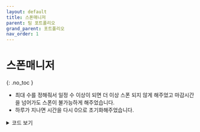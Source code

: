 ```yaml
---
layout: default
title: 스폰매니저
parent: 팀 포트폴리오
grand_parent: 포트폴리오
nav_order: 1
---
```


# 스폰매니저  
{: .no_toc }

- 최대 수를 정해줘서 일정 수 이상이 되면 더 이상 스폰 되지 않게 해주었고 마감시간을 넘어가도 스폰이 불가능하게 해주었습니다.  
- 하루가 지나면 시간을 다시 0으로 초기화해주었습니다.  

<details>
<summary>코드 보기</summary>
<div markdown="1">

![image](https://user-images.githubusercontent.com/114732330/236990607-fbbd099a-5730-4350-9aac-2010f767e8b2.png)

</div>
</details>